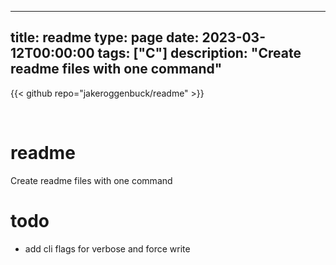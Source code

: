 
---
title: readme
type: page
date: 2023-03-12T00:00:00
tags: ["C"]
description: "Create readme files with one command"
---

{{< github repo="jakeroggenbuck/readme" >}}

<br>

# readme
Create readme files with one command

# todo
- add cli flags for verbose and force write

